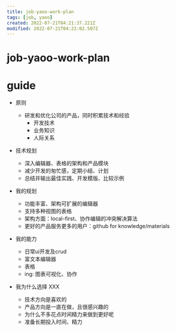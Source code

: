 ```yaml
---
title: job-yaoo-work-plan
tags: [job, yaoo]
created: 2022-07-21T04:21:37.221Z
modified: 2022-07-21T04:22:02.507Z
---
```


# job-yaoo-work-plan

# guide

- 原则
  - 研发和优化公司的产品，同时积累技术和经验
    - 开发技术
    - 业务知识
    - 人际关系

- 技术规划
  - 深入编辑器、表格的架构和产品模块
  - 减少开发的匆忙感，定期小结、计划
  - 总结并输出最佳实践、开发模版、比较示例

- 我的规划
  - 功能丰富、架构可扩展的编辑器
  - 支持多种视图的表格
  - 架构方面：local-first、协作编辑的冲突解决算法
  - 更好的产品服务更多的用户：github for knowledge/materials

- 我的能力
  - 日常ui开发及crud
  - 富文本编辑器
  - 表格
  - ing: 图表可视化、协作

- 我为什么选择 XXX
  - 技术方向是喜欢的
  - 产品方向是一直在做，且很感兴趣的
  - 为什么不多花点时间精力来做到更好呢
  - 准备长期投入时间、精力
